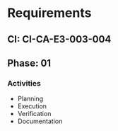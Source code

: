 # Requirements

## CI: CI-CA-E3-003-004
## Phase: 01

### Activities
- Planning
- Execution
- Verification
- Documentation
